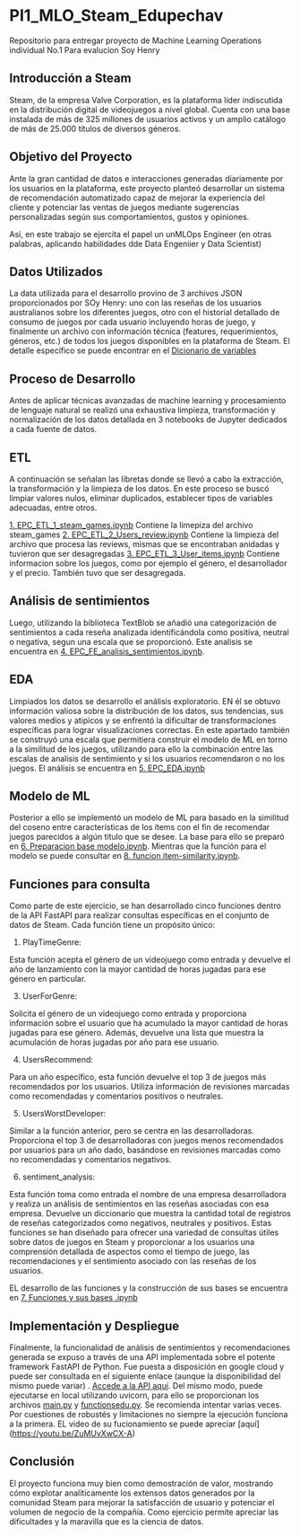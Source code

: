 # PI1_MLO_Steam_Edupechav
Repositorio para entregar proyecto de Machine Learning Operations individual No.1 Para evalucion Soy Henry

## Introducción a Steam
Steam, de la empresa Valve Corporation, es la plataforma líder indiscutida en la distribución digital de videojuegos a nivel global. Cuenta con una base instalada de más de 325 millones de usuarios activos y un amplio catálogo de más de 25.000 títulos de diversos géneros.

## Objetivo del Proyecto
Ante la gran cantidad de datos e interacciones generadas diariamente por los usuarios en la plataforma, este proyecto planteó desarrollar un sistema de recomendación automatizado capaz de mejorar la experiencia del cliente y potenciar las ventas de juegos mediante sugerencias personalizadas según sus comportamientos, gustos y opiniones.

Así, en este trabajo se ejercita el papel un unMLOps Engineer (en otras palabras, aplicando habilidades dde Data Engeniier y Data Scientist) 

## Datos Utilizados
La data utilizada para el desarrollo provino de 3 archivos JSON proporcionados por SOy Henry: uno con las reseñas de los usuarios australianos sobre los diferentes juegos, otro con el historial detallado de consumo de juegos por cada usuario incluyendo horas de juego, y finalmente un archivo con información técnica (features, requerimientos, géneros, etc.) de todos los juegos disponibles en la plataforma de Steam. El detalle específico se puede encontrar en el [Dicionario de variables](https://docs.google.com/spreadsheets/d/1-t9HLzLHIGXvliq56UE_gMaWBVTPfrlTf2D9uAtLGrk/edit#gid=0)


## Proceso de Desarrollo
Antes de aplicar técnicas avanzadas de machine learning y procesamiento de lenguaje natural se realizó una exhaustiva limpieza, transformación y normalización de los datos detallada en 3 notebooks de Jupyter dedicados a cada fuente de datos.

## ETL
A continuación se señalan las libretas donde se llevó a cabo la extracción, la transformación y la limpieza de los datos. En este proceso se buscó limpiar valores nulos, eliminar duplicados, establecer tipos de variables adecuadas, entre otros.

[1. EPC_ETL_1_steam_games.ipynb](1.%20EPC_ETL_1_steam_games.ipynb) Contiene la limepiza del archivo steam_games
[2. EPC_ETL_2_Users_review.ipynb](2.%20EPC_ETL_2_Users_review.ipynb) Contiene la limpieza del archivo que procesa las reviews, mismas que se encontraban anidadas y tuvieron que ser desagregadas
[3. EPC_ETL_3_User_items.ipynb](3.%20EPC_ETL_3_User_items.ipynb) Contiene informacion sobre los juegos, como por ejemplo el género, el desarrollador y el precio. También tuvo que ser desagregada.

## Análisis de sentimientos

Luego, utilizando la biblioteca TextBlob se añadió una categorización de sentimientos a cada reseña analizada identificándola como positiva, neutral o negativa, segun una escala que se proporcionó. Este analisis se encuentra en [4. EPC_FE_analisis_sentimientos.ipynb](4.%20EPC_FE_analisis_sentimientos.ipynb).

## EDA
Limpiados los datos se desarrollo el análisis exploratorio. EN él se obtuvo información valiosa sobre la distribución de los datos, sus tendencias, sus valores medios y atipicos y se enfrentó la dificultar de transformaciones específicas para lograr visualizaciones correctas. En este apartado también se construyó una escala que permitiera construir el modelo de ML en torno a la similitud de los juegos, utilizando para ello la combinación entre las escalas de analisis de sentimiento y si los usuarios recomendaron o no los juegos. El análisis se encuentra en [5. EPC_EDA.ipynb](5.%20EPC_EDA.ipynb)

## Modelo de ML
Posterior a ello se implementó un modelo de ML para basado en la similitud del coseno entre características de los ítems con el fin de recomendar juegos parecidos a algún título que se desee. La base para ello se preparó en [6. Preparacion base modelo.ipynb](6.%20Preparacion%20base%20modelo.ipynb). Mientras que la función para el modelo se puede consultar en [8. funcion item-similarity.ipynb](8.%20funcion%20item-similarity.ipynb). 

## Funciones para consulta
Como parte de este ejercicio, se han desarrollado cinco funciones dentro de la API FastAPI para realizar consultas específicas en el conjunto de datos de Steam. Cada función tiene un propósito único:

1. PlayTimeGenre:

Esta función acepta el género de un videojuego como entrada y devuelve el año de lanzamiento con la mayor cantidad de horas jugadas para ese género en particular.

3. UserForGenre:

Solicita el género de un videojuego como entrada y proporciona información sobre el usuario que ha acumulado la mayor cantidad de horas jugadas para ese género. Además, devuelve una lista que muestra la acumulación de horas jugadas por año para ese usuario.

4. UsersRecommend:

Para un año específico, esta función devuelve el top 3 de juegos más recomendados por los usuarios. Utiliza información de revisiones marcadas como recomendadas y comentarios positivos o neutrales.

5. UsersWorstDeveloper:

Similar a la función anterior, pero se centra en las desarrolladoras. Proporciona el top 3 de desarrolladoras con juegos menos recomendados por usuarios para un año dado, basándose en revisiones marcadas como no recomendadas y comentarios negativos.

6. sentiment_analysis:

Esta función toma como entrada el nombre de una empresa desarrolladora y realiza un análisis de sentimientos en las reseñas asociadas con esa empresa. Devuelve un diccionario que muestra la cantidad total de registros de reseñas categorizados como negativos, neutrales y positivos.
Estas funciones se han diseñado para ofrecer una variedad de consultas útiles sobre datos de juegos en Steam y proporcionar a los usuarios una comprensión detallada de aspectos como el tiempo de juego, las recomendaciones y el sentimiento asociado con las reseñas de los usuarios.

EL desarrollo de las funciones y la construcción de sus bases se encuentra en [7. Funciones y sus bases .ipynb](7.%20Funciones%20y%20sus%20bases%20.ipynb)

## Implementación y Despliegue

Finalmente, la funcionalidad de análisis de sentimientos y recomendaciones generada se expuso a través de una API implementada sobre el potente framework FastAPI de Python. Fue puesta a disposición en google cloud y puede ser consultada en el siguiente enlace (aunque la disponibilidad del mismo puede variar) . [Accede a la API aquí](http://34.133.172.102:10000/docs). Del mismo modo, puede ejecutarse en local utilizando uvicorn, para ello se proporcionan los archivos [main.py](main.py) y [functionsedu.py](functionsedu.py). Se recomienda intentar varias veces. Por cuestiones de robustés y limitaciones no siempre la ejecución funciona a la primera. EL video de su fucionamiento se puede apreciar [aquí] (https://youtu.be/ZuMUvXwCX-A)


## Conclusión
El proyecto funciona muy bien como demostración de valor, mostrando cómo explotar analíticamente los extensos datos generados por la comunidad Steam para mejorar la satisfacción de usuario y potenciar el volumen de negocio de la compañía. Como ejercicio permite apreciar las dificultades y la maravilla que es la ciencia de datos.

